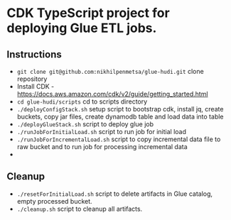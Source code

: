 # CDK TypeScript project for deploying Glue ETL jobs.

## Instructions
 * `git clone git@github.com:nikhilpenmetsa/glue-hudi.git`  clone repository
 * Install CDK - https://docs.aws.amazon.com/cdk/v2/guide/getting_started.html
 * `cd glue-hudi/scripts`   cd to scripts directory
 * `./deployConfigStack.sh` setup script to bootstrap cdk, install jq, create buckets, copy jar files, create dynamodb table and load data into table
 * `./deployGlueStack.sh`   script to deploy glue job
 * `./runJobForInitialLoad.sh`  script to run job for initial load
 * `./runJobForIncrementalLoad.sh`  script to copy incremental data file to raw bucket and to run job for processing incremental data
 * 
 
## Cleanup
 * `./resetForInitialLoad.sh`   script to delete artifacts in Glue catalog, empty processed bucket.
 * `./cleanup.sh`   script to cleanup all artifacts.



